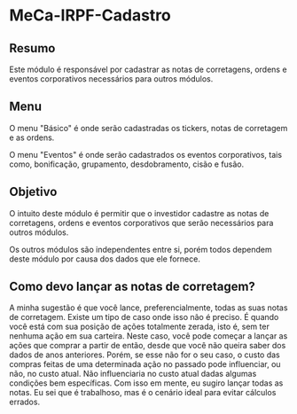# MeCa-IRPF-Cadastro

## Resumo

Este módulo é responsável por cadastrar as notas de corretagens, ordens e eventos corporativos necessários para outros módulos.

## Menu

O menu "Básico" é onde serão cadastradas os tickers, notas de corretagem e as ordens.

O menu "Eventos" é onde serão cadastrados os eventos corporativos, tais como, bonificação, grupamento, desdobramento, cisão e fusão.

## Objetivo

O intuito deste módulo é permitir que o investidor cadastre as notas de corretagens, ordens e eventos corporativos que serão necessários para outros módulos.

Os outros módulos são independentes entre si, porém todos dependem deste módulo por causa dos dados que ele fornece.

## Como devo lançar as notas de corretagem?
A minha sugestão é que você lance, preferencialmente, todas as suas notas de corretagem. Existe um tipo de caso onde isso não é preciso. É quando você está com sua posição de ações totalmente zerada, isto é, sem ter nenhuma ação em sua carteira. Neste caso, você pode começar a lançar as ações que comprar a partir de então, desde que você não queira saber dos dados de anos anteriores. Porém, se esse não for o seu caso, o custo das compras feitas de uma determinada ação no passado pode influenciar, ou não, no custo atual. Não influenciaria no custo atual dadas algumas condições bem específicas.
Com isso em mente, eu sugiro lançar todas as notas. Eu sei que é trabalhoso, mas é o cenário ideal para evitar cálculos errados.
